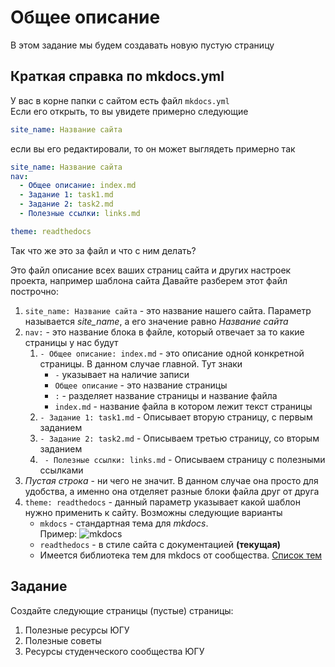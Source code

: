 # Общее описание

В этом задание мы будем создавать новую пустую страницу

## Краткая справка по mkdocs.yml

У вас в корне папки с сайтом есть файл `mkdocs.yml`  
Если его открыть, то вы увидете примерно следующие
```yml
site_name: Название сайта

```

если вы его редактировали, то он может выглядеть примерно так  
```yml
site_name: Название сайта
nav:
  - Общее описание: index.md
  - Задание 1: task1.md
  - Задание 2: task2.md
  - Полезные ссылки: links.md

theme: readthedocs
```

Так что же это за файл и что с ним делать?

Это файл описание всех ваших страниц сайта и других настроек проекта, например шаблона сайта
Давайте разберем этот файл построчно:

1. `site_name: Название сайта` - это название нашего сайта. Параметр называется *site_name*, а его значение равно *Название сайта*
2. `nav:` - это название блока в файле, который отвечает за то какие страницы у нас будут
      1. `- Общее описание: index.md` - это описание одной конкретной страницы. В данном случае главной. Тут знаки
         -  `-` указывает на наличие записи
         -  `Общее описание` - это название страницы
         -  `:` - разделяет название страницы и название файла
         -  `index.md` - название файла в котором лежит текст страницы
      2. `- Задание 1: task1.md` - Описывает вторую страницу, с первым заданием
      3. `- Задание 2: task2.md` - Описываем третью страницу, со вторым заданием
      4. ` - Полезные ссылки: links.md` - Описываем страницу с полезными ссылками
3. *Пустая строка* - ни чего не значит. В данном случае она просто для удобства, а именно она отделяет разные блоки файла друг от друга
4. `theme: readthedocs` - данный параметр указывает какой шаблон нужно применить к сайту. Возможны следующие варианты
    - `mkdocs` - стандартная тема для *mkdocs*.  
        Пример: ![mkdocs](https://www.mkdocs.org/img/mkdocs.png)
    - `readthedocs` - в стиле сайта с документацией **(текущая)**
    - Имеется библиотека тем для mkdocs от сообщества. [Список тем](https://github.com/mkdocs/mkdocs/wiki/MkDocs-Themes)


## Задание
Создайте следующие страницы (пустые) страницы:

1. Полезные ресурсы ЮГУ
2. Полезные советы
3. Ресурсы студенческого сообщества ЮГУ